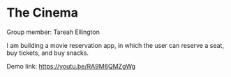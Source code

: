 # The Cinema

Group member: Tareah Ellington

I am building a movie reservation app, in which the user can reserve a seat, buy tickets, and buy snacks.

Demo link: https://youtu.be/RA9M6QMZgWg
